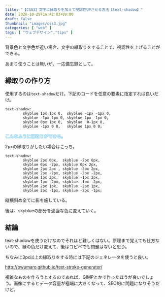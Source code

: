 ```yaml
---
title: "【CSS3】文字に縁取りを加えて視認性UPさせる方法【text-shadow】"
date: 2020-10-29T16:42:03+09:00
draft: false
thumbnail: "images/css3.jpg"
categories: [ "web" ]
tags: [ "ウェブデザイン","tips" ]
---
```


背景色と文字色が近い場合、文字の縁取りをすることで、視認性を上げることができる。

あまり使うことは無いが、一応備忘録として。

## 縁取りの作り方

使用するのは`text-shadow`だけ。下記のコードを任意の要素に指定すれば良いだけ。

    text-shadow: 
            skyblue 1px 1px 0,  skyblue -1px -1px 0,
            skyblue -1px 1px 0, skyblue 1px -1px 0,
            skyblue 0px 1px 0,  skyblue  0-1px 0,
            skyblue -1px 0 0,   skyblue 1px 0 0;

<p style="color:white; text-shadow:skyblue 1px 1px 0,  skyblue -1px -1px 0,skyblue -1px 1px 0, skyblue 1px -1px 0,skyblue 0px 1px 0,  skyblue  0-1px 0,skyblue -1px 0 0,   skyblue 1px 0 0;">こんなふうに縁取りができる。</p>

2pxの縁取りがしたい場合はこっち。

    text-shadow:
            skyblue 2px 0px,  skyblue -2px 0px,
            skyblue 0px -2px, skyblue 0px 2px,
            skyblue 2px 2px , skyblue -2px 2px,
            skyblue 2px -2px, skyblue -2px -2px,
            skyblue 1px 2px,  skyblue -1px 2px,
            skyblue 1px -2px, skyblue -1px -2px,
            skyblue 2px 1px,  skyblue -2px 1px,
            skyblue 2px -1px, skyblue -2px -1px;
    



縦横斜め全てに影を施している。

後は、skyblueの部分を適当な色に変えていく。

## 結論

text-shadowを使うだけなのでそれほど難しくはない。原理まで覚えても仕方ないので、縁の色だけ変えて、後はコピペでも問題はないと思う。

ちなみに3px以上の縁取りをする時には下記のジェネレータを使うと良い。

http://owumaro.github.io/text-stroke-generator/

複雑なものを作ろうとするのであれば、GIMPとかで作ったほうが良いでしょう。画像にするとデータ容量が極端に大きくなって、SEO的に問題になりそうだけど。


